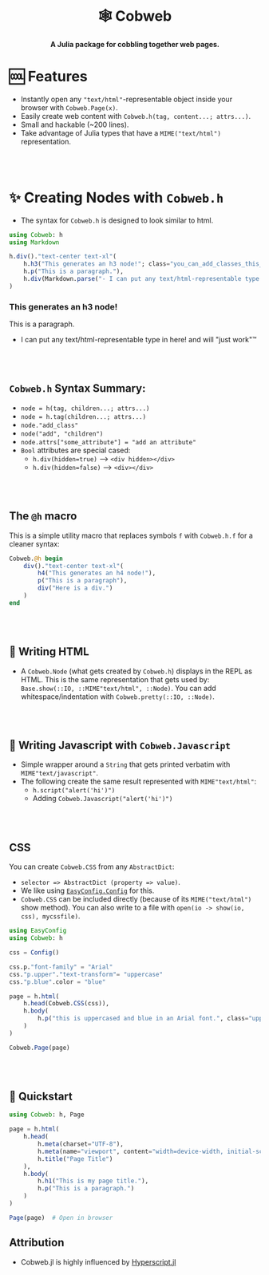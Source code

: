 <h1 align="center">🕸️ Cobweb</h1>

<h4 align="center">A Julia package for <b>cob</b>bling together <b>web</b> pages.</h4>

# 🆒 Features

- Instantly open any `"text/html"`-representable object inside your browser with `Cobweb.Page(x)`.
- Easily create web content with `Cobweb.h(tag, content...; attrs...)`.
- Small and hackable (~200 lines).
- Take advantage of Julia types that have a `MIME("text/html")` representation.

<br>
<br>

# ✨ Creating Nodes with `Cobweb.h`

- The syntax for `Cobweb.h` is designed to look similar to html.

```julia
using Cobweb: h
using Markdown

h.div()."text-center text-xl"(
    h.h3("This generates an h3 node!"; class="you_can_add_classes_this_way_too", id="or_any_other_attribute"),
    h.p("This is a paragraph."),
    h.div(Markdown.parse("- I can put any text/html-representable type in here! and will \"just work\"™"))
)
```

<div class="text-center text-xl"><h3 class="you_can_add_classes_this_way_too" id="or_any_other_attribute">This generates an h3 node!</h3><p>This is a paragraph.</p><div><div class="markdown"><ul>
<li><p>I can put any text/html-representable type in here&#33; and will &quot;just work&quot;™</p>
</li>
</ul>
</div></div></div>

<br>
<br>

## `Cobweb.h` Syntax Summary:

- `node = h(tag, children...; attrs...)`
- `node = h.tag(children...; attrs...)`
- `node."add_class"`
- `node("add", "children")`
- `node.attrs["some_attribute"] = "add an attribute"`
- `Bool` attributes are special cased:
    - `h.div(hidden=true)` --> `<div hidden></div>`
    - `h.div(hidden=false)` --> `<div></div>`

<br>
<br>

## The `@h` macro

This is a simple utility macro that replaces symbols `f` with `Cobweb.h.f` for a cleaner syntax:

```julia
Cobweb.@h begin
    div()."text-center text-xl"(
        h4("This generates an h4 node!"),
        p("This is a paragraph"),
        div("Here is a div.")
    )
end
```


<br>
<br>

## 📄 Writing HTML

- A `Cobweb.Node` (what gets created by `Cobweb.h`) displays in the REPL as HTML.  This is the same representation that gets used by: `Base.show(::IO, ::MIME"text/html", ::Node)`.  You can add whitespace/indentation with `Cobweb.pretty(::IO, ::Node)`.

<br>
<br>


## 📄 Writing Javascript with `Cobweb.Javascript`

- Simple wrapper around a `String` that gets printed verbatim with `MIME"text/javascript"`.
- The following create the same result represented with `MIME"text/html"`:
    - `h.script("alert('hi')")`
    - Adding `Cobweb.Javascript("alert('hi')")`

<br>
<br>

## CSS

You can create `Cobweb.CSS` from any `AbstractDict`:
- `selector => AbstractDict (property => value)`.
- We like using [`EasyConfig.Config`](https://github.com/joshday/EasyConfig.jl) for this.
- `Cobweb.CSS` can be included directly (because of its `MIME("text/html")` show method).  You can
  also write to a file with `open(io -> show(io, css), mycssfile)`.

```julia
using EasyConfig
using Cobweb: h

css = Config()

css.p."font-family" = "Arial"
css."p.upper"."text-transform"= "uppercase"
css."p.blue".color = "blue"

page = h.html(
    h.head(Cobweb.CSS(css)),
    h.body(
        h.p("this is uppercased and blue in an Arial font.", class="upper blue")
    )
)

Cobweb.Page(page)
```


<br>
<br>

## 🏃 Quickstart

```julia
using Cobweb: h, Page

page = h.html(
    h.head(
        h.meta(charset="UTF-8"),
        h.meta(name="viewport", content="width=device-width, initial-scale=1.0"),
        h.title("Page Title")
    ),
    h.body(
        h.h1("This is my page title."),
        h.p("This is a paragraph.")
    )
)

Page(page)  # Open in browser
```

## Attribution

- Cobweb.jl is highly influenced by [Hyperscript.jl](https://github.com/JuliaWeb/Hyperscript.jl)
